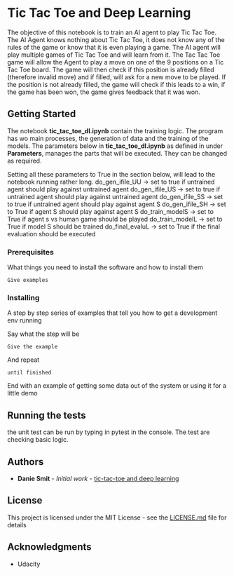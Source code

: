 # Tic Tac Toe and Deep Learning

The objective of this notebook is to train an AI agent to play Tic Tac Toe. The AI Agent knows nothing about Tic Tac Toe, it does not know any of the rules of the game or know that it is even playing a game. The AI agent will play multiple games of Tic Tac Toe and will learn from it. The Tac Tac Toe game will allow the Agent to play a move on one of the 9 positions on a Tic Tac Toe board. The game will then check if this position is already filled (therefore invalid move) and if filled, will ask for a new move to be played. If the position is not already filled, the game will check if this leads to a win, if the game has been won, the game gives feedback that it was won.

## Getting Started

The notebook <strong>tic_tac_toe_dl.ipynb</strong> contain the training logic. The program has wo main processes, the generation of data and the training of the models. 
The parameters below in <strong>tic_tac_toe_dl.ipynb</strong> as defined in under <strong>Parameters</strong>, manages the parts that will be executed.  They can be changed as required.

Setting all these parameters to True in the section below, will lead to the notebook running rather long.
do_gen_ifile_UU -> set to true if untrained agent should play against untrained agent
do_gen_ifile_US -> set to true if untrained agent should play against untrained agent
do_gen_ifile_SS -> set to true if untrained agent should play against agent S
do_gen_ifile_SH -> set to True if agent S should play against agent S
do_train_modelS -> set to True if agent s vs human game should be played
do_train_modelL -> set to True if model S should be trained
do_final_evaluL -> set to True if the final evaluation should be executed


### Prerequisites

What things you need to install the software and how to install them

```
Give examples
```

### Installing

A step by step series of examples that tell you how to get a development env running

Say what the step will be

```
Give the example
```

And repeat

```
until finished
```

End with an example of getting some data out of the system or using it for a little demo

## Running the tests

the unit test can be run by typing in pytest in the console. The test are checking basic logic.

## Authors

* **Danie Smit** - *Initial work* - [tic-tac-toe and deep learning](https://github.com/D5mit/tic-tac-toe_deep_learning)

## License

This project is licensed under the MIT License - see the [LICENSE.md](LICENSE.md) file for details

## Acknowledgments

* Udacity

